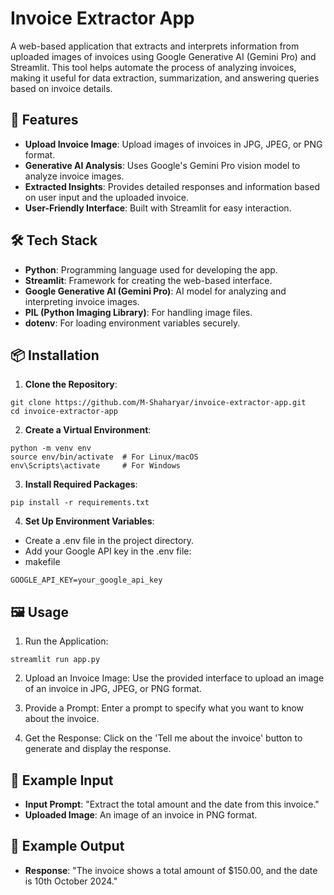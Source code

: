 # Invoice Extractor App

A web-based application that extracts and interprets information from uploaded images of invoices using Google Generative AI (Gemini Pro) and Streamlit. This tool helps automate the process of analyzing invoices, making it useful for data extraction, summarization, and answering queries based on invoice details.

## 🚀 Features

- **Upload Invoice Image**: Upload images of invoices in JPG, JPEG, or PNG format.
- **Generative AI Analysis**: Uses Google's Gemini Pro vision model to analyze invoice images.
- **Extracted Insights**: Provides detailed responses and information based on user input and the uploaded invoice.
- **User-Friendly Interface**: Built with Streamlit for easy interaction.

## 🛠️ Tech Stack

- **Python**: Programming language used for developing the app.
- **Streamlit**: Framework for creating the web-based interface.
- **Google Generative AI (Gemini Pro)**: AI model for analyzing and interpreting invoice images.
- **PIL (Python Imaging Library)**: For handling image files.
- **dotenv**: For loading environment variables securely.

## 📦 Installation

1. **Clone the Repository**:
```
git clone https://github.com/M-Shaharyar/invoice-extractor-app.git
cd invoice-extractor-app
```
2. **Create a Virtual Environment**:
```
python -m venv env
source env/bin/activate  # For Linux/macOS
env\Scripts\activate     # For Windows
```

3. **Install Required Packages**:
```
pip install -r requirements.txt
```

4. **Set Up Environment Variables**:
- Create a .env file in the project directory.
- Add your Google API key in the .env file:
- makefile
```
GOOGLE_API_KEY=your_google_api_key
```

## 🖼️ Usage
1. Run the Application:


```
streamlit run app.py
```

2. Upload an Invoice Image: Use the provided interface to upload an image of an invoice in JPG, JPEG, or PNG format.

3. Provide a Prompt: Enter a prompt to specify what you want to know about the invoice.

4. Get the Response: Click on the 'Tell me about the invoice' button to generate and display the response.

## 📝 Example Input
- **Input Prompt**: "Extract the total amount and the date from this invoice."
- **Uploaded Image**: An image of an invoice in PNG format.
## 📄 Example Output
- **Response**: "The invoice shows a total amount of $150.00, and the date is 10th October 2024."

